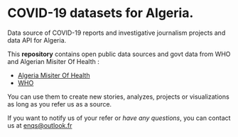 
# COVID-19 datasets for Algeria.

Data source of COVID-19 reports and investigative journalism projects and data API for Algeria.

This **repository** contains open public data sources and govt data from WHO and Algerian Misiter Of Health : 

*  [Algeria Misiter Of Health](http://www.sante.gov.dz/)
*  [WHO](https://covid19.who.int/)

You can use them to create new stories, analyzes, projects or visualizations as long as you refer us as a source.

If you want to notify us of your refer or *have any questions*, you can contact us at [enqs@outlook.fr](mailto:enqs@outlook.fr)
